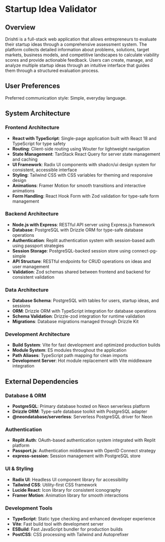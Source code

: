 # Startup Idea Validator

## Overview

Drishti is a full-stack web application that allows entrepreneurs to evaluate their startup ideas through a comprehensive assessment system. The platform collects detailed information about problems, solutions, target markets, business models, and competitive landscapes to calculate viability scores and provide actionable feedback. Users can create, manage, and analyze multiple startup ideas through an intuitive interface that guides them through a structured evaluation process.

## User Preferences

Preferred communication style: Simple, everyday language.

## System Architecture

### Frontend Architecture
- **React with TypeScript**: Single-page application built with React 18 and TypeScript for type safety
- **Routing**: Client-side routing using Wouter for lightweight navigation
- **State Management**: TanStack React Query for server state management and caching
- **UI Framework**: Radix UI components with shadcn/ui design system for consistent, accessible interface
- **Styling**: Tailwind CSS with CSS variables for theming and responsive design
- **Animations**: Framer Motion for smooth transitions and interactive animations
- **Form Handling**: React Hook Form with Zod validation for type-safe form management

### Backend Architecture
- **Node.js with Express**: RESTful API server using Express.js framework
- **Database**: PostgreSQL with Drizzle ORM for type-safe database operations
- **Authentication**: Replit authentication system with session-based auth using passport strategies
- **Session Storage**: PostgreSQL-backed session store using connect-pg-simple
- **API Structure**: RESTful endpoints for CRUD operations on ideas and user management
- **Validation**: Zod schemas shared between frontend and backend for consistent validation

### Data Architecture
- **Database Schema**: PostgreSQL with tables for users, startup ideas, and sessions
- **ORM**: Drizzle ORM with TypeScript integration for database operations
- **Schema Validation**: Drizzle-zod integration for runtime validation
- **Migrations**: Database migrations managed through Drizzle Kit

### Development Architecture
- **Build System**: Vite for fast development and optimized production builds
- **Module System**: ES modules throughout the application
- **Path Aliases**: TypeScript path mapping for clean imports
- **Development Server**: Hot module replacement with Vite middleware integration

## External Dependencies

### Database & ORM
- **PostgreSQL**: Primary database hosted on Neon serverless platform
- **Drizzle ORM**: Type-safe database toolkit with PostgreSQL adapter
- **@neondatabase/serverless**: Serverless PostgreSQL driver for Neon

### Authentication
- **Replit Auth**: OAuth-based authentication system integrated with Replit platform
- **Passport.js**: Authentication middleware with OpenID Connect strategy
- **express-session**: Session management with PostgreSQL store

### UI & Styling
- **Radix UI**: Headless UI component library for accessibility
- **Tailwind CSS**: Utility-first CSS framework
- **Lucide React**: Icon library for consistent iconography
- **Framer Motion**: Animation library for smooth interactions

### Development Tools
- **TypeScript**: Static type checking and enhanced developer experience
- **Vite**: Fast build tool with development server
- **ESBuild**: Fast JavaScript bundler for production builds
- **PostCSS**: CSS processing with Tailwind and Autoprefixer